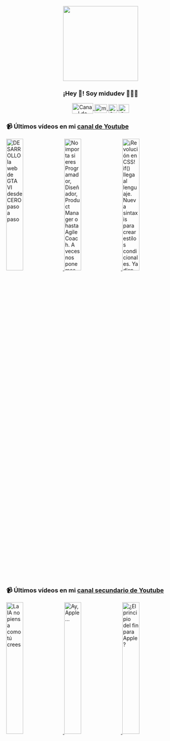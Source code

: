 <p align="center" width="300">
   <img align="center" width="200" src="https://user-images.githubusercontent.com/1561955/106762302-fda9de00-6635-11eb-99be-3ef744e60c0e.png" />
   <h3 align="center">¡Hey 👋! Soy midudev 👨🏻‍💻</h3>
</p>

<p align="center">
   <a href="https://twitch.tv/midudev" target="blank">
    <img align="center" src="https://upload.wikimedia.org/wikipedia/commons/c/ce/Twitch_logo_2019.svg" alt="Canal de Twitch de midudev" height="28px" width="56px" />
  </a>
  <span style="width: 8px;"> </span>
   <a href="https://youtube.com/midudev" target="blank">
    <img align="center" src="https://upload.wikimedia.org/wikipedia/commons/0/09/YouTube_full-color_icon_%282017%29.svg" alt="midudev" height="23px" width="33px" />
  </a>
  <span style="width: 8px;"> </span>
  <a href="https://instagram.com/midu.dev" target="blank">
    <img align="center" src="https://upload.wikimedia.org/wikipedia/commons/e/e7/Instagram_logo_2016.svg" alt="Canal de Instagram de midu.dev" height="23px" width="23px" />
  </a>
  <span style="width: 8px;"> </span>
  <a href="https://twitter.com/midudev" target="blank">
    <img align="center" src="https://upload.wikimedia.org/wikipedia/commons/thumb/6/6f/Logo_of_Twitter.svg/2491px-Logo_of_Twitter.svg.png" alt="Canal de Twitter de midudev" height="23px" width="28px" />
  </a>
</p>

### 📹 Últimos vídeos en mi [canal de Youtube](https://youtube.com/midudev?sub_confirmation=1)

<a href='https://youtu.be/6KNQFAbbmkA' target='_blank'>
  <img width='30%' src='https://img.youtube.com/vi/6KNQFAbbmkA/mqdefault.jpg' alt='DESARROLLO la web de GTA VI desde CERO paso a paso' />
</a>
<a href='https://youtu.be/J4hH2iOjrWQ' target='_blank'>
  <img width='30%' src='https://img.youtube.com/vi/J4hH2iOjrWQ/mqdefault.jpg' alt='No importa si eres Programador, Diseñador, Product Manager o hasta Agile Coach.  A veces nos ponemos' />
</a>
<a href='https://youtu.be/HIXUHToZ2xg' target='_blank'>
  <img width='30%' src='https://img.youtube.com/vi/HIXUHToZ2xg/mqdefault.jpg' alt='¡Revolución en CSS! if() llega al lenguaje. Nueva sintaxis para crear estilos condicionales. Ya disp' />
</a>

### 📹 Últimos vídeos en mi [canal secundario de Youtube](https://youtube.com/midulive?sub_confirmation=1)

<a href='https://youtu.be/MJs0esmaf-I' target='_blank'>
  <img width='30%' src='https://img.youtube.com/vi/MJs0esmaf-I/mqdefault.jpg' alt='La IA no piensa como tú crees' />
</a>
<a href='https://youtu.be/cALYd0SXWgc' target='_blank'>
  <img width='30%' src='https://img.youtube.com/vi/cALYd0SXWgc/mqdefault.jpg' alt='Ay, Apple...' />
</a>
<a href='https://youtu.be/c8Rr4n7FeRo' target='_blank'>
  <img width='30%' src='https://img.youtube.com/vi/c8Rr4n7FeRo/mqdefault.jpg' alt='¿El principio del fin para Apple?' />
</a>
